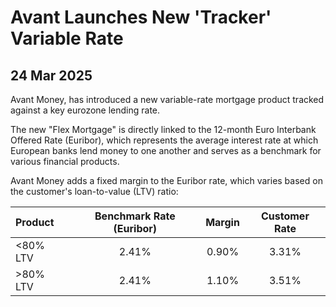 # Avant Launches New 'Tracker' Variable Rate


## 24 Mar 2025


Avant Money, has introduced a new variable-rate mortgage product tracked against a key eurozone lending rate.

The new "Flex Mortgage" is directly linked to the 12-month Euro Interbank Offered Rate (Euribor), which represents the average interest rate at which European banks lend money to one another and serves as a benchmark for various financial products.

Avant Money adds a fixed margin to the Euribor rate, which varies based on the customer's loan-to-value (LTV) ratio:

| Product | Benchmark Rate (Euribor) | Margin | Customer Rate |
| :--- | :----: | :----: | :----: |
| <80% LTV | 2.41% | 0.90% | 3.31% |
| >80% LTV | 2.41% | 1.10% | 3.51% |

